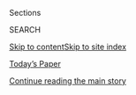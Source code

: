 <div id="app">

<div>

<div class="NYTAppHideMasthead css-1r6wvpq e1suatyy0">

<div class="section css-ui9rw0 e1suatyy2">

<div class="css-eph4ug er09x8g0">

<div class="css-6n7j50">

</div>

<span class="css-1dv1kvn">Sections</span>

<div class="css-10488qs">

<span class="css-1dv1kvn">SEARCH</span>

</div>

[Skip to content](#site-content)[Skip to site
index](#site-index)

</div>

<div class="css-10698na e1huz5gh0">

</div>

</div>

<div id="masthead-bar-one" class="section hasLinks css-15hmgas e1csuq9d3">

<div class="css-uqyvli e1csuq9d0">

</div>

<div class="css-1uqjmks e1csuq9d1">

</div>

<div class="css-9e9ivx">

[](https://myaccount.nytimes.com/auth/login?response_type=cookie&client_id=vi)

</div>

<div class="css-1bvtpon e1csuq9d2">

[Today’s Paper](https://www.nytimes.com/section/todayspaper)

</div>

</div>

</div>

</div>

<div data-aria-hidden="false">

<div id="site-content" data-role="main">

<div id="top-wrapper" class="css-15p45cc eaca97t0" type="top">

<div id="top-slug" class="css-19x0jxb eaca97t1" hidden="">

Advertisement

</div>

[Continue reading the main
story](#after-top)

<div class="ad top-wrapper" style="text-align:center;height:100%;display:block;min-height:90px">

<div id="top" class="place-ad" data-position="top" data-size-key="top">

</div>

</div>

<div id="after-top">

</div>

</div>

<div id="byline" class="section css-15h4p1b e9abtgs0">

<div class="css-1j21atc e1svk9qx1">

<div class="css-nfcc9b e1svk9qx3">

<div class="css-vl9dhg e1svk9qx5">

<div class="css-1nrhkj6 e1svk9qx6">

# William Grimes

</div>

## <span></span>

William H. Grimes is a reporter for the Obituaries department of The New
York Times. Previously he was a reporter in the Culture and Styles
sections, and, before that, a nonfiction book critic for The Times.  

<span class="css-dd5dyy">More**</span>

</div>

</div>

</div>

<div>

<div id="mid1-wrapper" class="css-1mn4oms eaca97t0" type="rank">

<div id="mid1-slug" class="css-1tag3rd eaca97t1">

Advertisement

</div>

[Continue reading the main
story](#after-mid1)

<div id="mid1" class="ad mid1-wrapper" style="text-align:center;height:100%;display:block">

</div>

<div id="after-mid1">

</div>

</div>

</div>

<div class="css-185go5a e1o5byef0">

<div class="css-15cbhtu">

  - [Latest](#stream-panel)
  - <span class="css-6n7j50">Search</span>
    <div class="control">
    <div class="label-container css-1dv1kvn">
    Search
    </div>
    <div class="css-wm4t3d">
    **<span id="clear-search-input" class="css-1dv1kvn">Clear this text
    input</span>
    </div>
    </div>
    <span class="css-1iovbfw"></span>

<div id="stream-panel" class="section css-8msx5b e1jz0cab1">

<div class="css-13mho3u">

1.  
    
    <div class="css-1cp3ece">
    
    <div class="css-1l4spti">
    
    [](/2020/08/01/obituaries/wilford-brimley-dead.html)
    
    <div class="css-79elbk">
    
    ![](https://static01.nyt.com/images/2020/08/03/world/00brimley/00brimley-thumbWide-v2.jpg?quality=75&auto=webp&disable=upscale)
    
    </div>
    
    ## Wilford Brimley, ‘Cocoon’ Star and Quaker Oats Pitchman, Is Dead at 85
    
    Recognizable by his walrus mustache, the actor specialized in
    playing cantankerous characters in “Absence of Malice,” “The
    Natural” and other films.
    
    <div class="css-1nqbnmb ea5icrr0">
    
    By <span class="css-1n7hynb">William
    Grimes</span>
    
    </div>
    
    </div>
    
    <div class="css-1lc2l26 e1xfvim33">
    
    </div>
    
    </div>

2.  
    
    <div class="css-1cp3ece">
    
    <div class="css-1l4spti">
    
    [](/2020/06/28/obituaries/linda-cristal-dead.html)
    
    <div class="css-79elbk">
    
    ![](https://static01.nyt.com/images/2020/06/29/obituaries/28cristal/28cristal-thumbWide.jpg?quality=75&auto=webp&disable=upscale)
    
    </div>
    
    ## Linda Cristal, Who Starred in ‘High Chaparral,’ Dies at 89
    
    To win the role of the fiery Victoria Cannon, she said, she threw
    away the script and “made up stories showing love, hate, passion,
    envy, jealousy, etc.”
    
    <div class="css-1nqbnmb ea5icrr0">
    
    By <span class="css-1n7hynb">William
    Grimes</span>
    
    </div>
    
    </div>
    
    <div class="css-1lc2l26 e1xfvim33">
    
    </div>
    
    </div>

3.  
    
    <div class="css-1cp3ece">
    
    <div class="css-1l4spti">
    
    [](/2020/06/26/obituaries/milton-glaser-dead.html)
    
    <div class="css-79elbk">
    
    ![](https://static01.nyt.com/images/2020/06/28/obituaries/28Glaser-print1/00Glaser1-thumbWide.jpg?quality=75&auto=webp&disable=upscale)
    
    </div>
    
    ## Milton Glaser, Master Designer of ‘I ♥ NY’ Logo, Is Dead at 91
    
    He was also a founder of New York magazine, created a memorable Bob
    Dylan poster and produced designs for everything from supermarkets
    to restaurants to “Mad Men.”
    
    <div class="css-1nqbnmb ea5icrr0">
    
    By <span class="css-1n7hynb">William
    Grimes</span>
    
    </div>
    
    </div>
    
    <div class="css-1lc2l26 e1xfvim33">
    
    </div>
    
    </div>

4.  
    
    <div class="css-1cp3ece">
    
    <div class="css-1l4spti">
    
    [](/2020/05/31/arts/christo-dead.html)
    
    <div class="css-79elbk">
    
    ![](https://static01.nyt.com/images/2020/06/01/obituaries/01christo-obit1/merlin_99504712_fb19d7ed-3382-46b4-bc63-9d05166d84c6-thumbWide.jpg?quality=75&auto=webp&disable=upscale)
    
    </div>
    
    ## Christo, Artist Who Wrapped and Festooned on an Epic Scale, Dies at 84
    
    Mountains, museums, bridges and Central Park were just some of what
    he used to make astonishing and popular art with his wife and
    collaborator, Jeanne-Claude.
    
    <div class="css-1nqbnmb ea5icrr0">
    
    By <span class="css-1n7hynb">William
    Grimes</span>
    
    </div>
    
    </div>
    
    <div class="css-1lc2l26 e1xfvim33">
    
    </div>
    
    </div>

5.  
    
    <div class="css-1cp3ece">
    
    <div class="css-1l4spti">
    
    [](/2020/04/20/dining/sirio-maccioni-dead.html)
    
    <div class="css-79elbk">
    
    ![](https://static01.nyt.com/images/2020/04/21/obituaries/21Maccioni1/20Maccioni1-thumbWide.jpg?quality=75&auto=webp&disable=upscale)
    
    </div>
    
    ## Sirio Maccioni, Whose Le Cirque Drew Manhattan’s Elite, Dies at 88
    
    Dash, charm and matinee-idol looks helped make Mr. Maccioni an
    unusual sort of celebrity in New York City’s restaurant scene.
    
    <div class="css-1nqbnmb ea5icrr0">
    
    By <span class="css-1n7hynb">William
    Grimes</span>
    
    </div>
    
    </div>
    
    <div class="css-1lc2l26 e1xfvim33">
    
    </div>
    
    </div>

6.  
    
    <div class="css-1cp3ece">
    
    <div class="css-1l4spti">
    
    [](/2020/04/18/arts/william-bailey-dead.html)
    
    <div class="css-79elbk">
    
    ![](https://static01.nyt.com/images/2020/04/20/obituaries/17bailey1/17bailey1-thumbWide.jpg?quality=75&auto=webp&disable=upscale)
    
    </div>
    
    ## William Bailey, Modernist Figurative Painter, Dies at 89
    
    He swathed his nudes and still lifes of eggs, vases, bottles and
    bowls in a breathless, deceptively serene atmosphere heavy with
    mystery.
    
    <div class="css-1nqbnmb ea5icrr0">
    
    By <span class="css-1n7hynb">William
    Grimes</span>
    
    </div>
    
    </div>
    
    <div class="css-1lc2l26 e1xfvim33">
    
    </div>
    
    </div>

7.  
    
    <div class="css-1cp3ece">
    
    <div class="css-1l4spti">
    
    [](/2020/04/09/obituaries/fn-souza-overlooked.html)
    
    <div class="css-79elbk">
    
    ![](https://static01.nyt.com/images/2020/04/13/lens/13overlooked-souza-01/00overlooked-souza-01-thumbWide.jpg?quality=75&auto=webp&disable=upscale)
    
    </div>
    
    ## Overlooked No More: F.N. Souza, India’s Anti-Establishment Artist
    
    Souza, who started a collective of renegade artists in 1947,
    embraced the sacred and profane in erotically charged images.
    Several of his paintings fetched record auction prices for Indian
    art.
    
    <div class="css-1nqbnmb ea5icrr0">
    
    By <span class="css-1n7hynb">William
    Grimes</span>
    
    </div>
    
    </div>
    
    <div class="css-1lc2l26 e1xfvim33">
    
    </div>
    
    </div>

8.  
    
    <div class="css-1cp3ece">
    
    <div class="css-1l4spti">
    
    [](/2020/04/07/arts/music/john-prine-dead-coronavirus.html)
    
    <div class="css-79elbk">
    
    ![](https://static01.nyt.com/images/2020/04/09/obituaries/09prine1/merlin_36473839_a6429490-8597-41fe-a497-0e482cfd32de-thumbWide.jpg?quality=75&auto=webp&disable=upscale)
    
    </div>
    
    ### <span class="css-m70j1g">Those we’ve lost</span>
    
    ## John Prine, Who Chronicled the Human Condition in Song, Dies at 73
    
    A singer and songwriter with a raspy voice and a gift for offbeat
    humor, he was revered by his peers, including Bob Dylan. He died of
    the coronavirus.
    
    <div class="css-1nqbnmb ea5icrr0">
    
    By <span class="css-1n7hynb">William
    Grimes</span>
    
    </div>
    
    </div>
    
    <div class="css-1lc2l26 e1xfvim33">
    
    </div>
    
    </div>

9.  
    
    <div class="css-1cp3ece">
    
    <div class="css-1l4spti">
    
    [](/2020/03/14/obituaries/michel-roux-dead.html)
    
    <div class="css-79elbk">
    
    ![](https://static01.nyt.com/images/2020/03/16/obituaries/16roux-obit1/13roux-thumbWide.jpg?quality=75&auto=webp&disable=upscale)
    
    </div>
    
    ## Michel Roux, 78, Dies; Helped Bring French Cuisine to London
    
    He was appalled by English food, particularly peas. With his
    brother, he established the first British restaurant to win three
    Michelin stars.
    
    <div class="css-1nqbnmb ea5icrr0">
    
    By <span class="css-1n7hynb">William
    Grimes</span>
    
    </div>
    
    </div>
    
    <div class="css-1lc2l26 e1xfvim33">
    
    </div>
    
    </div>

10. 
    
    <div class="css-1cp3ece">
    
    <div class="css-1l4spti">
    
    [](/2020/02/23/obituaries/b-smith-dead.html)
    
    <div class="css-79elbk">
    
    ![](https://static01.nyt.com/images/2020/02/23/obituaries/23bsmith/23bsmith-thumbWide.jpg?quality=75&auto=webp&disable=upscale)
    
    </div>
    
    ## B. Smith, Model Turned Restaurateur and Lifestyle Guru, Dies at 70
    
    Often called the black Martha Stewart, Ms. Smith wrote books on
    cooking and entertaining, had a syndicated television show, and
    created a line of products.
    
    <div class="css-1nqbnmb ea5icrr0">
    
    By <span class="css-1n7hynb">William Grimes</span>
    
    </div>
    
    </div>
    
    <div class="css-1lc2l26 e1xfvim33">
    
    </div>
    
    </div>

<div class="css-13mho3u">

<div class="css-1t62hi8">

<div class="css-1stvaey">

Show
More

<div>

<div style="border:0;clip:rect(0 0 0 0);height:1px;margin:-1px;overflow:hidden;white-space:nowrap;padding:0;width:1px;position:absolute" data-role="log" data-aria-live="assertive">

</div>

<div style="border:0;clip:rect(0 0 0 0);height:1px;margin:-1px;overflow:hidden;white-space:nowrap;padding:0;width:1px;position:absolute" data-role="log" data-aria-live="assertive">

</div>

<div style="border:0;clip:rect(0 0 0 0);height:1px;margin:-1px;overflow:hidden;white-space:nowrap;padding:0;width:1px;position:absolute" data-role="log" data-aria-live="polite">

</div>

<div style="border:0;clip:rect(0 0 0 0);height:1px;margin:-1px;overflow:hidden;white-space:nowrap;padding:0;width:1px;position:absolute" data-role="log" data-aria-live="polite">

</div>

</div>

</div>

</div>

</div>

</div>

<div class="css-g6hk37 supplemental">

<div id="mid2-wrapper" class="css-10wkyv7 eaca97t0" type="lede">

<div id="mid2-slug" class="css-1tag3rd eaca97t1">

Advertisement

</div>

[Continue reading the main
story](#after-mid2)

<div id="mid2" class="ad mid2-wrapper" style="text-align:center;height:100%;display:block;min-height:250px">

</div>

<div id="after-mid2">

</div>

</div>

</div>

</div>

</div>

</div>

</div>

</div>

## Site Index

<div>

</div>

## Site Information Navigation

  - [© <span>2020</span> <span>The New York Times
    Company</span>](https://help.nytimes.com/hc/en-us/articles/115014792127-Copyright-notice)

<!-- end list -->

  - [NYTCo](https://www.nytco.com/)
  - [Contact
    Us](https://help.nytimes.com/hc/en-us/articles/115015385887-Contact-Us)
  - [Work with us](https://www.nytco.com/careers/)
  - [Advertise](https://nytmediakit.com/)
  - [T Brand Studio](http://www.tbrandstudio.com/)
  - [Your Ad
    Choices](https://www.nytimes.com/privacy/cookie-policy#how-do-i-manage-trackers)
  - [Privacy](https://www.nytimes.com/privacy)
  - [Terms of
    Service](https://help.nytimes.com/hc/en-us/articles/115014893428-Terms-of-service)
  - [Terms of
    Sale](https://help.nytimes.com/hc/en-us/articles/115014893968-Terms-of-sale)
  - [Site
    Map](https://spiderbites.nytimes.com)
  - [Help](https://help.nytimes.com/hc/en-us)
  - [Subscriptions](https://www.nytimes.com/subscription?campaignId=37WXW)

</div>

</div>

